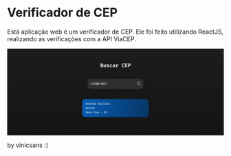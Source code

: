 # Verificador de CEP

Está aplicação web é um verificador de CEP. Ele foi feito utilizando ReactJS, realizando as verificações com a API ViaCEP.

<img src="./backdrop.png" align="center"/>

by vinicsans :)
